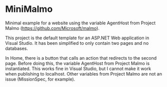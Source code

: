 # MiniMalmo
Minimal example for a website using the variable AgentHost from Project Malmo (https://github.com/Microsoft/malmo).

This project is the default template for an ASP.NET Web application in Visual Studio. It has been simplified to only contain two pages and no databases.

In Home, there is a button that calls an action that redirects to the second page. Before doing this, the variable AgentHost from Project Malmo is instantiated. This works fine in Visual Studio, but I cannot make it work when publishing to localhost. Other variables from Project Malmo are not an issue (MissionSpec, for example).

